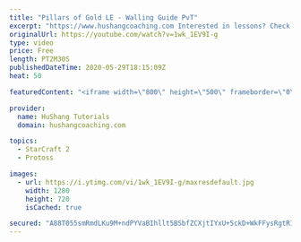 ```yaml
---
title: "Pillars of Gold LE - Walling Guide PvT"
excerpt: "https://www.hushangcoaching.com Interested in lessons? Check out the website for more information ------------------------------------------------------------------------------------------------------- Want to support HuShang Tutorials directly? Patreon is a website where you can contribute a monthly"
originalUrl: https://youtube.com/watch?v=1wk_1EV9I-g
type: video
price: Free
length: PT2M30S
publishedDateTime: 2020-05-29T18:15:09Z
heat: 50

featuredContent: "<iframe width=\"800\" height=\"500\" frameborder=\"0\" src=\"https://www.youtube.com/embed/1wk_1EV9I-g\" allow=\"accelerometer; autoplay; encrypted-media; gyroscope; picture-in-picture\" allowfullscreen></iframe>"

provider:
  name: HuShang Tutorials
  domain: hushangcoaching.com

topics:
  - StarCraft 2
  - Protoss

images:
  - url: https://i.ytimg.com/vi/1wk_1EV9I-g/maxresdefault.jpg
    width: 1280
    height: 720
    isCached: true

secured: "A88T055smRmdLKu9M+ndPYVaBIhllt5BSbfZCXjtIYxU+5ckD+WkFFysRgtR1VWOVjz4CBubarOxp+TTT3wma/ra1s/etWO+hE/JnzPhXr1MpmwPMM4WrEctFVA0vxNMwkrSJ5zt0mTlrT6+84LDotLqR7HZi9np98a5KqyV0BIvSeFEYjfEtQM6KvsSTXs1xx8UgNKg9GwCUT6KOnzdHR9lEBmW2MIB7RV/aAiff/jkk9YlUhy8gFTiVcNweKe93aH/PbmCIM2MnIu2mFuW0il/F9Fy69YAxE+v97FsCfXMimrUPuQndZn91MzOJBQmKRrgRrTTB4/ldi4Ga2MzWnDxew3en8IR6XC50/oUse9Mgv7z2hY/s6NnQ9VkomZrhCV9Rle+gvn3IYI8Z+wI2mZzkHrUSslhyslTzmwBimo=;kEH5rWf/RJ8cT8e3T/5nPg=="
---
```


